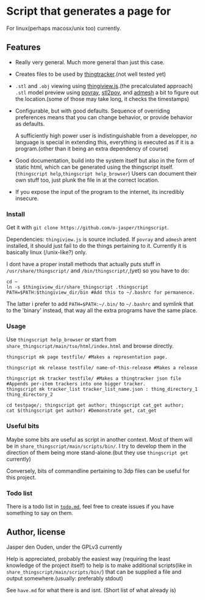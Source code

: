 
# Script that generates a page for 
For linux(perhaps macosx/unix too) currently. 

## Features
* Really very general. Much more general than just this case.
* Creates files to be used by [thingtracker](http://thingtracker.net/).(not well tested yet)
* `.stl` and `.obj` viewing using
  [thingiview.js](https://github.com/tbuser/thingiview.js).(the precalculated approach)
  `.stl` model preview using [povray](http://povray.org/), [stl2pov](http://rsmith.home.xs4all.nl/software/py-stl-stl2pov.html"), and [admesh](http://www.varlog.com/admesh-htm) 
  a bit to figure out the location.(some of those may take long, it checks the timestamps)

* Configurable, but with good defaults. Sequence of overriding preferences means 
  that you can change behavior, or provide behavior as defaults.

  A sufficiently high power user is indistinguishable from a developper, *no* 
  language is special in extending this, everything is executed as if it is a
  program.(other than it being an extra dependency of course)

* Good documentation, build into the system itself but also in the form of static
  html, which can be generated using the thingscript itself. 
  (`thingscript help`,`thingscript help_browser`) Users can document their
  own stuff too, just plunk the file in at the correct location.

* If you expose the input of the program to the internet, its incredibly insecure.

### Install
Get it with `git clone https://github.com/o-jasper/thingscript`.

Dependencies: `thingiview.js` is source included. If `povray` and `admesh` arent
installed, it should just fail to do the things pertaining to it. Currently it 
is basically linux (/unix-like?) only.

I dont have a proper install methods that actually puts stuff in
`/usr/share/thingscript/` and `/bin/thingscript/`,(yet) so you have to do:

    cd ~
    ln -s $thingiview_dir/share_thingscript .thingscript
    PATH=$PATH:$thingiview_dir/bin #Add this to ~/.bashrc for permanence.

The latter i prefer to add `PATH=$PATH:~/.bin/` to `~/.bashrc` and symlink that
to the 'binary' instead, that way all the extra programs have the same place.

### Usage
Use `thingscript help_browser` or start from `share_thingscript/main/tso/html/index.html`
and browse directly.

    thingscript mk page testfile/ #Makes a representation page.
    
    thingscript mk release testfile/ name-of-this-release #Makes a release

    thingscript mk tracker testfile/ #Makes a thingtracker json file
    #Appends per-item trackers into one bigger tracker.
    thingscript mk tracker_list tracker_list_name.json : thing_directory_1 thing_directory_2

    cd testpage/; thingscript get author; thingscript cat_get author;
    cat $(thingscript get author) #Demonstrate get, cat_get

### Useful bits
Maybe some bits are useful as script in another context. Most of them will be in
`share_thingscript/main/scripts/bin/`. I try to develop them in the direction
of them being more stand-alone.(but they use `thingscript get` currently)

Conversely, bits of commandline pertaining to 3dp files can be useful for this
project.

### Todo list
There is a todo list in
[`todo.md`](https://github.com/o-jasper/thingscript/blob/master/todo.md), feel free to create issues if you have something to say on them.

## Author, license
Jasper den Ouden, under the GPLv3 currently

Help is appreciated, probably the easiest way
(requiring the least knowledge of the project itself) to help is to make
additional scripts(like in `share_thingscript/main/scripts/bin/`) that can
be supplied a file and output somewhere.(usually: preferably stdout)

See `have.md` for what there is and isnt. (Short list of what already is)
